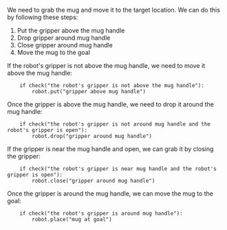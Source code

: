 

We need to grab the mug and move it to the target location. We can do this by following these steps:

1. Put the gripper above the mug handle
2. Drop gripper around mug handle
3. Close gripper around mug handle
4. Move the mug to the goal

If the robot's gripper is not above the mug handle, we need to move it above the mug handle:

```
    if check("the robot's gripper is not above the mug handle"):
        robot.put("gripper above mug handle")
```

Once the gripper is above the mug handle, we need to drop it around the mug handle:

```
    if check("the robot's gripper is not around mug handle and the robot's gripper is open"):
        robot.drop("gripper around mug handle")
```

If the gripper is near the mug handle and open, we can grab it by closing the gripper:

```
    if check("the robot's gripper is near mug handle and the robot's gripper is open"):
        robot.close("gripper around mug handle")
```

Once the gripper is around the mug handle, we can move the mug to the goal:

```
    if check("the robot's gripper is around mug handle"):
        robot.place("mug at goal")
```